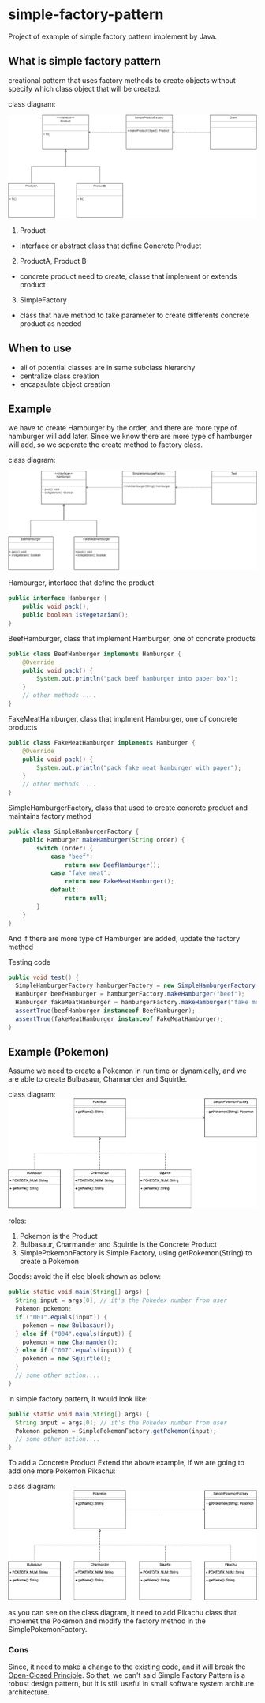 # simple-factory-pattern
Project of example of simple factory pattern implement by Java. 

## What is simple factory pattern
creational pattern that uses factory methods to create objects without specify which class object that will be created.

class diagram:

![simple-factory-pattern](https://github.com/kan01234/design-patterns/blob/master/simple-factory-pattern/simple-factory-pattern.png)

1. Product
  - interface or abstract class that define Concrete Product

2. ProductA, Product B
  - concrete product need to create, classe that implement or extends product

3. SimpleFactory
  - class that have method to take parameter to create differents concrete product as needed

## When to use
- all of potential classes are in same subclass hierarchy
- centralize class creation
- encapsulate object creation

## Example
we have to create Hamburger by the order, and there are more type of hamburger will add later. Since we know there are more type of hamburger will add, so we seperate the create method to factory class.

class diagram:

![simple factory pattern example](https://github.com/kan01234/design-patterns/blob/master/simple-factory-pattern/simple-factory-pattern-example.png)

Hamburger, interface that define the product
```java
public interface Hamburger {
    public void pack();
    public boolean isVegetarian();
}
```

BeefHamburger, class that implement Hamburger, one of concrete products
```java
public class BeefHamburger implements Hamburger {
    @Override
    public void pack() {
        System.out.println("pack beef hamburger into paper box");
    }
    // other methods ....
}
```

FakeMeatHamburger, class that implment Hamburger, one of concrete products
```java
public class FakeMeatHamburger implements Hamburger {
    @Override
    public void pack() {
        System.out.println("pack fake meat hamburger with paper");
    }
    // other methods ....
}
```

SimpleHamburgerFactory, class that used to create concrete product and maintains factory method
```java
public class SimpleHamburgerFactory {
    public Hamburger makeHamburger(String order) {
        switch (order) {
            case "beef":
                return new BeefHamburger();
            case "fake meat":
                return new FakeMeatHamburger();
            default:
                return null;
        }
    }
}
```
And if there are more type of Hamburger are added, update the factory method

Testing code
```java
public void test() {
  SimpleHamburgerFactory hamburgerFactory = new SimpleHamburgerFactory();
  Hamburger beefHamburger = hamburgerFactory.makeHamburger("beef");
  Hamburger fakeMeatHamburger = hamburgerFactory.makeHamburger("fake meat");
  assertTrue(beefHamburger instanceof BeefHamburger);
  assertTrue(fakeMeatHamburger instanceof FakeMeatHamburger);
}
```

## Example (Pokemon)
Assume we need to create a Pokemon in run time or dynamically, and we are able to create Bulbasaur, Charmander and Squirtle.

class diagram:
![simple-factory-pattern](https://github.com/kan01234/design-patterns/blob/master/simple-factory-pattern/simple-factory-pattern-pokemon-1.png)

roles:

1. Pokemon is the Product
2. Bulbasaur, Charmander and Squirtle is the Concrete Product
3. SimplePokemonFactory is Simple Factory, using getPokemon(String) to create a Pokemon

Goods:
avoid the if else block shown as below:
```java
public static void main(String[] args) {
  String input = args[0]; // it's the Pokedex number from user
  Pokemon pokemon;
  if ("001".equals(input)) {
    pokemon = new Bulbasaur();
  } else if ("004".equals(input)) {
    pokemon = new Charmander();
  } else if ("007".equals(input)) {
    pokemon = new Squirtle();
  }
  // some other action....
}
```

in simple factory pattern, it would look like:
```java
public static void main(String[] args) {
  String input = args[0]; // it's the Pokedex number from user
  Pokemon pokemon = SimplePokemonFactory.getPokemon(input);
  // some other action....
}
```

To add a Concrete Product
Extend the above example, if we are going to add one more Pokemon Pikachu:

class diagram:
![simple-factory-pattern-2](https://github.com/kan01234/design-patterns/blob/master/simple-factory-pattern/simple-factory-pattern-pokemon-2.png)

as you can see on the class diagram, it need to add Pikachu class that implemet the Pokemon and modify the factory method in the SimplePokemonFactory.

### Cons
Since, it need to make a change to the existing code, and it will break the [Open-Closed Principle](https://en.wikipedia.org/wiki/Open%E2%80%93closed_principle). So that, we can't said Simple Factory Pattern is a robust design pattern, but it is still useful in small software system architure architecture.
